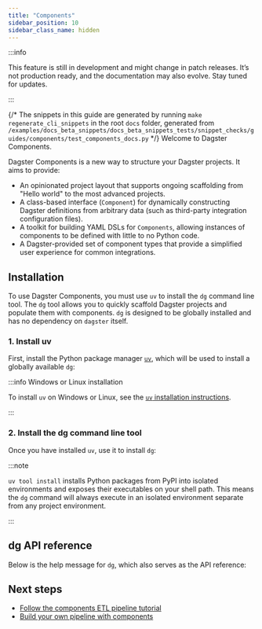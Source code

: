 ```yaml
---
title: "Components"
sidebar_position: 10
sidebar_class_name: hidden
---
```


:::info

This feature is still in development and might change in patch releases. It’s not production ready, and the documentation may also evolve. Stay tuned for updates.

:::

{/* The snippets in this guide are generated by running `make regenerate_cli_snippets` in the root `docs` folder, generated from
    `/examples/docs_beta_snippets/docs_beta_snippets_tests/snippet_checks/guides/components/test_components_docs.py` */}
Welcome to Dagster Components.

Dagster Components is a new way to structure your Dagster projects. It aims to provide:

- An opinionated project layout that supports ongoing scaffolding from "Hello world" to the most advanced projects.
- A class-based interface (`Component`) for dynamically constructing Dagster definitions from arbitrary data (such as third-party integration configuration files).
- A toolkit for building YAML DSLs for `Components`, allowing instances of components to be defined with little to no Python code.
- A Dagster-provided set of component types that provide a simplified user experience for common integrations.

## Installation

To use Dagster Components, you must use `uv` to install the `dg` command line tool. The `dg` tool allows you to quickly scaffold Dagster projects and populate them with components. `dg` is designed to be globally installed and has no dependency on `dagster` itself.

### 1. Install uv

First, install the Python package manager [`uv`](https://docs.astral.sh/uv/), which will be used to install a globally available `dg`:

<CliInvocationExample contents="brew install uv" />

:::info Windows or Linux installation

To install `uv` on Windows or Linux, see the [`uv` installation instructions](https://docs.astral.sh/uv/getting-started/installation/).

:::

### 2. Install the dg command line tool

Once you have installed `uv`, use it to install `dg`:

<CliInvocationExample contents="uv tool install dagster-dg" />

:::note

`uv tool install` installs Python packages from PyPI into isolated environments and exposes their executables on your shell path. This means the `dg` command will always execute in an isolated environment separate from any project environment.

:::

## dg API reference

Below is the help message for `dg`, which also serves as the API reference:

<CliInvocationExample path="docs_beta_snippets/docs_beta_snippets/guides/components/index/1-help.txt"  />

## Next steps

* [Follow the components ETL pipeline tutorial](components-etl-pipeline-tutorial)
* [Build your own pipeline with components](building-pipelines-with-components)
